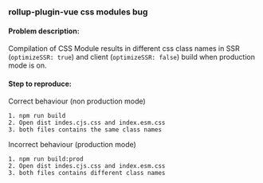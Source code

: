 ### rollup-plugin-vue css modules bug

#### Problem description:
Compilation of CSS Module results in different css class names in SSR (`optimizeSSR: true`) and client (`optimizeSSR: false`) build when production mode is on.

#### Step to reproduce:
Correct behaviour (non production mode)
```
1. npm run build
2. Open dist indes.cjs.css and index.esm.css
3. both files contains the same class names 
```

Incorrect behaviour (production mode)
```
1. npm run build:prod
2. Open dist indes.cjs.css and index.esm.css
3. both files contains different class names
```
